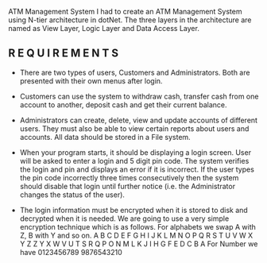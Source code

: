 ATM Management System I had to create an ATM Management System using N-tier architecture in dotNet. The three layers in the architecture are named as View Layer, Logic Layer and Data Access Layer.

## R E Q U I R E M E N T S 
* There are two types of users, Customers and Administrators. Both are presented with their own menus after login. 
* Customers can use the system to withdraw cash, transfer cash from one account to another, deposit cash and get their current balance.

* Administrators can create, delete, view and update accounts of different users. They must also be able to view certain reports about users and accounts. All data should be stored in a File system.

* When your program starts, it should be displaying a login screen. User will be asked to enter a login and 5 digit pin code. The system verifies the login and pin and displays an error if it is incorrect. If the user types the pin code incorrectly three times consecutively then the system should disable that login until further notice (i.e. the Administrator changes the status of the user).

* The login information must be encrypted when it is stored to disk and decrypted when it is needed. We are going to use a very simple encryption technique which is as follows. For alphabets we swap A with Z, B with Y and so on. A B C D E F G H I J K L M N O P Q R S T U V W X Y Z Z Y X W V U T S R Q P O N M L K J I H G F E D C B A For Number we have 0123456789 9876543210
